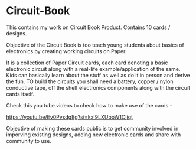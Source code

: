# Circuit-Book
This contains my work on Circuit Book Product. Contains 10 cards / designs.

Objective of the Circuit Book is too teach young students about basics of electronics by creating working circuits on Paper.

It is a collection of Paper Circuit cards, each card denoting a basic electronic circuit along with a real-life example/application of the same. Kids can basically learn about the stuff as well as do it in person and derive the fun.  TO build the circuits you shall need a battery, copper / nylon conductive tape, off the shelf electronics components along with the circuit cards itself. 

Check this you tube videos to check how to make use of the cards - 

https://youtu.be/Ev0PvsdgItg?si=kxI9LXUboW1CIjqt

Objective of making these cards public is to get community involved in imporving existing designs, adding new electronic cards and share with community to use.

 
